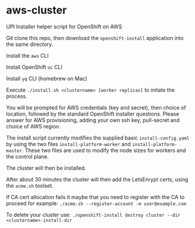 # aws-cluster
UPI Installer helper script for OpenShift on AWS

Git clone this repo, then download the `openshift-install` application into the same directory.

Install the `aws` CLI

Install OpenShift `oc` CLI

Install `yq` CLI (homebrew on Mac)

Execute `./install.sh <clustername> [worker replicas]` to initate the process.

You will be prompted for AWS credentials (key and secret), then choice of location, followed by the standard OpenShift installer questions.
Please answer for AWS provisioning, adding your own ssh key, pull-secret and choice of AWS region.

The install script currently modifies the supplied basic `install-config.yaml` by using the two files `install-platform-worker` and `install-platform-master`. These
two files are used to modify the node sizes for workers and the control plane.

The cluster will then be installed.

After about 30 minutes the cluster will then add the LetsEnrypt certs, using the `acme.sh` toolset.

If CA cert allocation fails it maybe that you need to register with the CA to proceed for example:
`./acme.sh --register-account -m user@example.com`

To delete your cluster use: `./openshift-install destroy cluster --dir <clustername>-install-dir`
